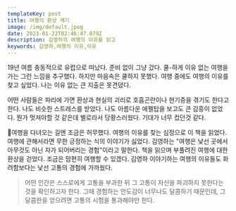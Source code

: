 ```yaml
---
templateKey: post
title: 여행의 환상 깨기
image: /img/default.jpeg
date: 2023-01-22T02:46:47.079Z
description: 김영하의 여행의 이유를 읽고
keywords: 김영하,여행의 이유,이유
---
```

19년 여름 충동적으로 유럽으로 떠났다. 준비 없이 그냥 갔다. 쿨-하게 이유 없는 여행을 가는 그런 느낌을 추구했다. 하지만 마음속은 쿨하지 못했다. 여행 중에도 여행의 이유를 찾고 싶었다. 나는 이유 없는 큰 지출은 못견뎠다.

어떤 사람들은 파리에 가면 환상과 현실의 괴리로 호흡곤란이나 현기증을 겪기도 한다고 한다. 나도 비슷한 스트레스를 받았다. 나도 아름다운 에펠탑을 보고도 큰 감흥이 없었다. 뭔가 멋져야할 것 같은데 별로라서 당황스러웠다. 기대가 너무 컸던것 같다.

여행을 다녀오는 길엔 조금은 허무했다. 여행의 이유를 찾는 심정으로 이 책을 읽었다. 여행에 관해서라면 무한 긍정하는 식의 이야기가 싫었다. 김영하는 "여행은 낯선 곳에서 아무것도 아닌 자가 되어버리는 경험"이라고 말한다. 책을 읽으며 부풀려진 여행에 대한 환상을 걷었다. 조금은 맘편히 여행할 수 있겠다. 김영하 이야기하는 여행의 이유들도 화려함보다는 낯선 고통의 경험에 가까웠다.

> 어떤 인간은 스스로에게 고통을 부과한 뒤 그 고통이 자신을 파괴하지 못한다는 것을 확인하고자 한다. 그때 경험하는 안도감이 너무나도 달콤하기 때문인데, 그 달콤한을 얻으려면 고통의 시험을 통과해야만 한다.